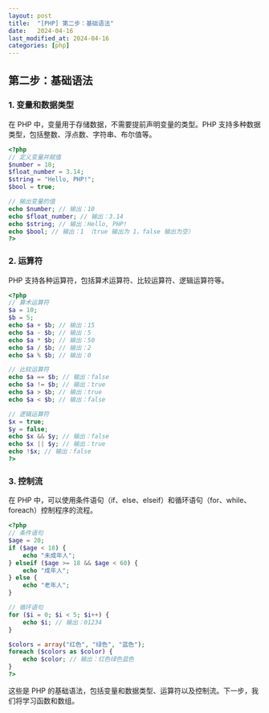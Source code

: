 ```yaml
---
layout: post
title:  "[PHP] 第二步：基础语法"
date:   2024-04-16
last_modified_at: 2024-04-16
categories: [php]
---
```


## 第二步：基础语法

### 1. 变量和数据类型
在 PHP 中，变量用于存储数据，不需要提前声明变量的类型。PHP 支持多种数据类型，包括整数、浮点数、字符串、布尔值等。

```php
<?php
// 定义变量并赋值
$number = 10;
$float_number = 3.14;
$string = "Hello, PHP!";
$bool = true;

// 输出变量的值
echo $number; // 输出：10
echo $float_number; // 输出：3.14
echo $string; // 输出：Hello, PHP!
echo $bool; // 输出：1 （true 输出为 1，false 输出为空）
?>
```

### 2. 运算符
PHP 支持各种运算符，包括算术运算符、比较运算符、逻辑运算符等。

```php
<?php
// 算术运算符
$a = 10;
$b = 5;
echo $a + $b; // 输出：15
echo $a - $b; // 输出：5
echo $a * $b; // 输出：50
echo $a / $b; // 输出：2
echo $a % $b; // 输出：0

// 比较运算符
echo $a == $b; // 输出：false
echo $a != $b; // 输出：true
echo $a > $b; // 输出：true
echo $a < $b; // 输出：false

// 逻辑运算符
$x = true;
$y = false;
echo $x && $y; // 输出：false
echo $x || $y; // 输出：true
echo !$x; // 输出：false
?>
```

### 3. 控制流
在 PHP 中，可以使用条件语句（if、else、elseif）和循环语句（for、while、foreach）控制程序的流程。

```php
<?php
// 条件语句
$age = 20;
if ($age < 18) {
    echo "未成年人";
} elseif ($age >= 18 && $age < 60) {
    echo "成年人";
} else {
    echo "老年人";
}

// 循环语句
for ($i = 0; $i < 5; $i++) {
    echo $i; // 输出：01234
}

$colors = array("红色", "绿色", "蓝色");
foreach ($colors as $color) {
    echo $color; // 输出：红色绿色蓝色
}
?>
```

这些是 PHP 的基础语法，包括变量和数据类型、运算符以及控制流。下一步，我们将学习函数和数组。